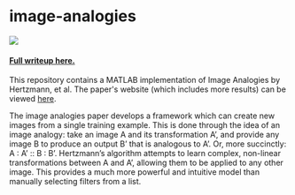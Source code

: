 # image-analogies

![](http://jmecom.github.io/images/image-analogies/header.PNG)

#### [Full writeup here.](http://jmecom.github.io/projects/computational-photography/image-analogies/)

This repository contains a MATLAB implementation of Image Analogies by Hertzmann, et al. 
The paper's website (which includes more results) can be viewed [here](http://mrl.nyu.edu/projects/image-analogies/).

The image analogies paper develops a framework which can create new images from a single training example. 
This is done through the idea of an image analogy: take an image A and its transformation A’, and provide 
any image B to produce an output B’ that is analogous to A’. Or, more succinctly: A : A’ :: B : B’. 
Hertzmann’s algorithm attempts to learn complex, non-linear transformations between A and A’, allowing 
them to be applied to any other image. This provides a much more powerful and intuitive model than manually 
selecting filters from a list.
